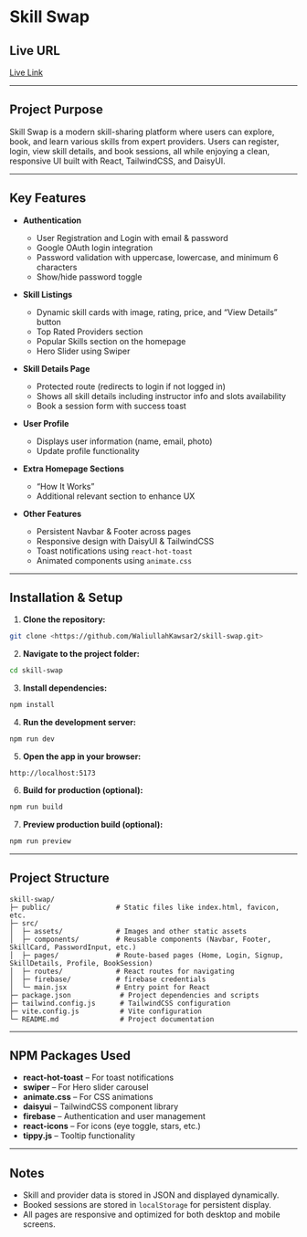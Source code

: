 # Skill Swap

## Live URL
[Live Link](https://skill-swap-one-opal.vercel.app/)

---

## Project Purpose
Skill Swap is a modern skill-sharing platform where users can explore, book, and learn various skills from expert providers. Users can register, login, view skill details, and book sessions, all while enjoying a clean, responsive UI built with React, TailwindCSS, and DaisyUI.

---

## Key Features

- **Authentication**
  - User Registration and Login with email & password
  - Google OAuth login integration
  - Password validation with uppercase, lowercase, and minimum 6 characters
  - Show/hide password toggle

- **Skill Listings**
  - Dynamic skill cards with image, rating, price, and “View Details” button
  - Top Rated Providers section
  - Popular Skills section on the homepage
  - Hero Slider using Swiper

- **Skill Details Page**
  - Protected route (redirects to login if not logged in)
  - Shows all skill details including instructor info and slots availability
  - Book a session form with success toast

- **User Profile**
  - Displays user information (name, email, photo)
  - Update profile functionality

- **Extra Homepage Sections**
  - “How It Works”
  - Additional relevant section to enhance UX

- **Other Features**
  - Persistent Navbar & Footer across pages
  - Responsive design with DaisyUI & TailwindCSS
  - Toast notifications using `react-hot-toast`
  - Animated components using `animate.css`

---

## Installation & Setup

1. **Clone the repository:**
```bash
git clone <https://github.com/WaliullahKawsar2/skill-swap.git>
```

2. **Navigate to the project folder:**
```bash
cd skill-swap
```

3. **Install dependencies:**
```bash
npm install
```

4. **Run the development server:**
```bash
npm run dev
```

5. **Open the app in your browser:**
```
http://localhost:5173
```

6. **Build for production (optional):**
```bash
npm run build
```

7. **Preview production build (optional):**
```bash
npm run preview
```

---

## Project Structure

```
skill-swap/
├─ public/                # Static files like index.html, favicon, etc.
├─ src/
│  ├─ assets/             # Images and other static assets
│  ├─ components/         # Reusable components (Navbar, Footer, SkillCard, PasswordInput, etc.)
│  ├─ pages/              # Route-based pages (Home, Login, Signup, SkillDetails, Profile, BookSession)
│  ├─ routes/             # React routes for navigating
│  ├─ firebase/           # firebase credentials
│  └─ main.jsx            # Entry point for React
├─ package.json            # Project dependencies and scripts
├─ tailwind.config.js      # TailwindCSS configuration
├─ vite.config.js          # Vite configuration
└─ README.md               # Project documentation
```

---

## NPM Packages Used

- **react-hot-toast** – For toast notifications  
- **swiper** – For Hero slider carousel  
- **animate.css** – For CSS animations  
- **daisyui** – TailwindCSS component library  
- **firebase** – Authentication and user management  
- **react-icons** – For icons (eye toggle, stars, etc.)  
- **tippy.js** – Tooltip functionality  

---

## Notes

- Skill and provider data is stored in JSON and displayed dynamically.
- Booked sessions are stored in `localStorage` for persistent display.
- All pages are responsive and optimized for both desktop and mobile screens.



